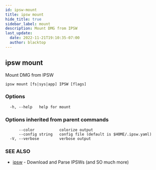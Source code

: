```yaml
---
id: ipsw-mount
title: ipsw mount
hide_title: true
sidebar_label: mount
description: Mount DMG from IPSW
last_update:
  date: 2022-11-21T19:10:35-07:00
  author: blacktop
---
```

## ipsw mount

Mount DMG from IPSW

```
ipsw mount [fs|sys|app] IPSW [flags]
```

### Options

```
  -h, --help   help for mount
```

### Options inherited from parent commands

```
      --color           colorize output
      --config string   config file (default is $HOME/.ipsw.yaml)
  -V, --verbose         verbose output
```

### SEE ALSO

* [ipsw](/docs/cli/mount/ipsw)	 - Download and Parse IPSWs (and SO much more)

